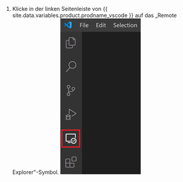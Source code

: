 1. Klicke in der linken Seitenleiste von {{ site.data.variables.product.prodname_vscode }} auf das „Remote Explorer"-Symbol. ![Das „Remote Explorer"-Symbol in {{ site.data.variables.product.prodname_vscode }}](/assets/images/help/codespaces/click-remote-explorer-icon-vscode.png)